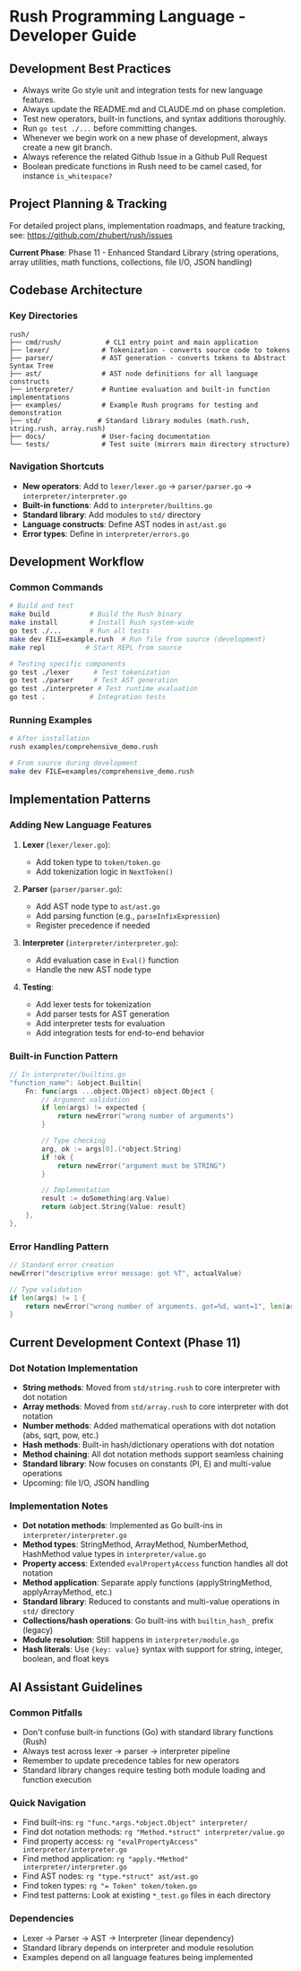 # Rush Programming Language - Developer Guide

## Development Best Practices

- Always write Go style unit and integration tests for new language features.
- Always update the README.md and CLAUDE.md on phase completion.
- Test new operators, built-in functions, and syntax additions thoroughly.
- Run `go test ./...` before committing changes.
- Whenever we begin work on a new phase of development, always create a new git branch.
- Always reference the related Github Issue in a Github Pull Request
- Boolean predicate functions in Rush need to be camel cased, for instance `is_whitespace?`

## Project Planning & Tracking

For detailed project plans, implementation roadmaps, and feature tracking, see:
https://github.com/zhubert/rush/issues

**Current Phase**: Phase 11 - Enhanced Standard Library (string operations, array utilities, math functions, collections, file I/O, JSON handling)

## Codebase Architecture

### Key Directories

```
rush/
├── cmd/rush/           # CLI entry point and main application
├── lexer/             # Tokenization - converts source code to tokens
├── parser/            # AST generation - converts tokens to Abstract Syntax Tree
├── ast/               # AST node definitions for all language constructs
├── interpreter/       # Runtime evaluation and built-in function implementations
├── examples/          # Example Rush programs for testing and demonstration
├── std/              # Standard library modules (math.rush, string.rush, array.rush)
├── docs/              # User-facing documentation
└── tests/             # Test suite (mirrors main directory structure)
```

### Navigation Shortcuts

- **New operators**: Add to `lexer/lexer.go` → `parser/parser.go` → `interpreter/interpreter.go`
- **Built-in functions**: Add to `interpreter/builtins.go`
- **Standard library**: Add modules to `std/` directory
- **Language constructs**: Define AST nodes in `ast/ast.go`
- **Error types**: Define in `interpreter/errors.go`

## Development Workflow

### Common Commands

```bash
# Build and test
make build          # Build the Rush binary
make install        # Install Rush system-wide
go test ./...       # Run all tests
make dev FILE=example.rush  # Run file from source (development)
make repl          # Start REPL from source

# Testing specific components
go test ./lexer      # Test tokenization
go test ./parser     # Test AST generation
go test ./interpreter # Test runtime evaluation
go test .           # Integration tests
```

### Running Examples

```bash
# After installation
rush examples/comprehensive_demo.rush

# From source during development
make dev FILE=examples/comprehensive_demo.rush
```

## Implementation Patterns

### Adding New Language Features

1. **Lexer** (`lexer/lexer.go`):

   - Add token type to `token/token.go`
   - Add tokenization logic in `NextToken()`

2. **Parser** (`parser/parser.go`):

   - Add AST node type to `ast/ast.go`
   - Add parsing function (e.g., `parseInfixExpression`)
   - Register precedence if needed

3. **Interpreter** (`interpreter/interpreter.go`):

   - Add evaluation case in `Eval()` function
   - Handle the new AST node type

4. **Testing**:
   - Add lexer tests for tokenization
   - Add parser tests for AST generation
   - Add interpreter tests for evaluation
   - Add integration tests for end-to-end behavior

### Built-in Function Pattern

```go
// In interpreter/builtins.go
"function_name": &object.Builtin{
    Fn: func(args ...object.Object) object.Object {
        // Argument validation
        if len(args) != expected {
            return newError("wrong number of arguments")
        }

        // Type checking
        arg, ok := args[0].(*object.String)
        if !ok {
            return newError("argument must be STRING")
        }

        // Implementation
        result := doSomething(arg.Value)
        return &object.String{Value: result}
    },
},
```

### Error Handling Pattern

```go
// Standard error creation
newError("descriptive error message: got %T", actualValue)

// Type validation
if len(args) != 1 {
    return newError("wrong number of arguments. got=%d, want=1", len(args))
}
```

## Current Development Context (Phase 11)

### Dot Notation Implementation

- **String methods**: Moved from `std/string.rush` to core interpreter with dot notation
- **Array methods**: Moved from `std/array.rush` to core interpreter with dot notation
- **Number methods**: Added mathematical operations with dot notation (abs, sqrt, pow, etc.)
- **Hash methods**: Built-in hash/dictionary operations with dot notation
- **Method chaining**: All dot notation methods support seamless chaining
- **Standard library**: Now focuses on constants (PI, E) and multi-value operations
- Upcoming: file I/O, JSON handling

### Implementation Notes

- **Dot notation methods**: Implemented as Go built-ins in `interpreter/interpreter.go`
- **Method types**: StringMethod, ArrayMethod, NumberMethod, HashMethod value types in `interpreter/value.go`
- **Property access**: Extended `evalPropertyAccess` function handles all dot notation
- **Method application**: Separate apply functions (applyStringMethod, applyArrayMethod, etc.)
- **Standard library**: Reduced to constants and multi-value operations in `std/` directory
- **Collections/hash operations**: Go built-ins with `builtin_hash_` prefix (legacy)
- **Module resolution**: Still happens in `interpreter/module.go`
- **Hash literals**: Use `{key: value}` syntax with support for string, integer, boolean, and float keys

## AI Assistant Guidelines

### Common Pitfalls

- Don't confuse built-in functions (Go) with standard library functions (Rush)
- Always test across lexer → parser → interpreter pipeline
- Remember to update precedence tables for new operators
- Standard library changes require testing both module loading and function execution

### Quick Navigation

- Find built-ins: `rg "func.*args.*object.Object" interpreter/`
- Find dot notation methods: `rg "Method.*struct" interpreter/value.go`
- Find property access: `rg "evalPropertyAccess" interpreter/interpreter.go`
- Find method application: `rg "apply.*Method" interpreter/interpreter.go`
- Find AST nodes: `rg "type.*struct" ast/ast.go`
- Find token types: `rg "= Token" token/token.go`
- Find test patterns: Look at existing `*_test.go` files in each directory

### Dependencies

- Lexer → Parser → AST → Interpreter (linear dependency)
- Standard library depends on interpreter and module resolution
- Examples depend on all language features being implemented
```